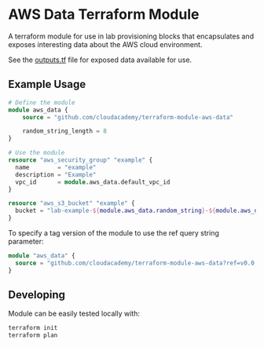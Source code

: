 # AWS Data Terraform Module 

A terraform module for use in lab provisioning blocks that encapsulates and exposes interesting data about the AWS cloud environment.

See the [outputs.tf](outputs.tf) file for exposed data available for use.

## Example Usage

```tf
# Define the module
module aws_data {
    source = "github.com/cloudacademy/terraform-module-aws-data"

    random_string_length = 8
}

# Use the module
resource "aws_security_group" "example" {
  name        = "example"
  description = "Example"
  vpc_id      = module.aws_data.default_vpc_id
}

resource "aws_s3_bucket" "example" {
  bucket = "lab-example-${module.aws_data.random_string}-${module.aws_data.unixtime}"
}
```

To specify a tag version of the module to use the ref query string parameter:

```tf
module "aws_data" {
  source = "github.com/cloudacademy/terraform-module-aws-data?ref=v0.0.1"
}
```

## Developing

Module can be easily tested locally with:

```bash
terraform init
terraform plan
```
